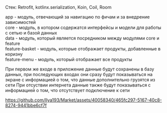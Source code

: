 Стек: Retrofit, kotlinx.serialization, Koin, Coil, Room

app - модуль, отвечающий за навигацию по фичам и за внедрение зависимостей  
core - модуль, в котором содержатся интерфейсы и модели для работы с сетью и базой данных  
data - модуль, который является посредником между модулями core и feature  
feature-basket - модуль, которые отображает продукты, добавленные в коризну  
feature-menu - модуль, который отображает все продукты  

При первом же входе в приложение данные будут сохранены в базу данных, при последующих входах они сразу будут показываться на экране с информацией о том, что данные дополнительно грузятся из сети
При отсуствии интернета данные также будут показываться с информацией о том, что отсутствует подключение к сети

https://github.com/Ilya193/Market/assets/40058340/465fc297-5167-40c8-8274-9441bbe6cf7f
